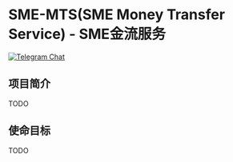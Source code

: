 # SME-MTS(SME Money Transfer Service) - SME金流服务

[![Telegram Chat](https://cdn.rawgit.com/Patrolavia/telegram-badge/8fe3382b/chat.svg)](https://t.me/joinchat/EqTEwQ0QTWL0kbXYUoTbfA)

## 项目简介

TODO

<!---
Peatio is a free and open-source crypto currency exchange implementation with the Rails framework. Peatio.tech is a fork of Peatio designed for micro-services architecture. We have simplified the code in order to use only Peatio API with external frontend and server components.

To build your own exchange you should now run Peatio as a backend instead of forking the repository, and extend it using other microservices such as Barong.
--->

## 使命目标

TODO

<!---
Our mission is to build an open-source crypto currency exchange with a high performance trading engine and incomparable security. We are moving toward dev/ops best practices of running an enterprise grade exchange.

We provide webinar or on site training for installing, configuring and administration best practices of Peatio. Feel free to contact us for joining the next training session: Peatio.tech

Help is greatly appreciated, feel free to submit pull-requests or open issues.
--->
